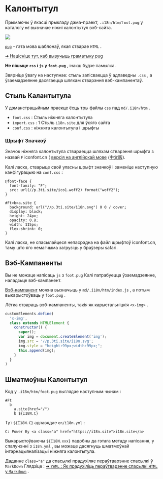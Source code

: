 # Калонтытул

Прымаючы ў якасці прыкладу дэма-праект, `.i18n/htm/foot.pug` у каталогу `md` вызначае ніжні калонтытул вэб-сайта.

![](https://p.3ti.site/1721286077.avif)

[`pug`](https://pugjs.org) - гэта мова шаблонаў, якая стварае `HTML` .

[➔ Націсніце тут, каб вывучыць граматыку pug](https://pugjs.org)

**Не пішыце `css` і `js` у `foot.pug`** , інакш будзе памылка.

Звярніце ўвагу на наступнае: стыль запісваецца ў адпаведны `.css` , а ўзаемадзеянне дасягаецца шляхам стварэння вэб-кампанентаў.

## Стыль Калантытула

У дэманстрацыйным праекце ёсць тры файлы `css` пад `md/.i18n/htm` .

* `foot.css` : Стыль ніжняга калонтытула
* `import.css` : 1 Стыль `i18n.site` для ўсяго сайта
* `conf.css` : ніжняга калонтытула і шрыфты

### Шрыфт Значкоў

Значок ніжняга калонтытула ствараецца шляхам стварэння шрыфта з назвай `F` iconfont.cn ( [версія на англійскай мове](https://www.iconfont.cn/?lang=en-us) /[中文版](https://www.iconfont.cn/?lang=zh)).

Калі ласка, стварыце свой уласны шрыфт значкоў і заменіце наступную канфігурацыю на `conf.css` :

```
@font-face {
  font-family: "F";
  src: url(//p.3ti.site/ico1.woff2) format("woff2");
}

#Ft>b>a.site {
  background: url("//p.3ti.site/i18n.svg") 0 0 / cover;
  display: block;
  height: 24px;
  opacity: 0.8;
  width: 115px;
  flex-shrink: 0;
}
```

Калі ласка, не спасылайцеся непасрэдна на файл шрыфтоў iconfont.cn, таму што яго немагчыма загрузіць у браўзеры safari.

## Вэб-Кампаненты

Вы не можаце напісаць `js` з `foot.pug` Калі патрабуецца ўзаемадзеянне, наладзьце вэб-кампанент.

[Вэб-кампанент](https://www.freecodecamp.org/news/build-your-first-web-component/) можна вызначыць у `md/.i18n/htm/index.js` , а потым выкарыстоўваць у `foot.pug` .

Лёгка ствараць вэб-кампаненты, такія як карыстальніцкія `<x-img>` .

```js
customElements.define(
  'x-img',
  class extends HTMLElement {
    constructor() {
      super();
      var img = document.createElement('img');
      img.src = '//p.3ti.site/i18n.svg';
      img.style = "height:99px;width:99px;";
      this.append(img);
    }
  }
)
```

## Шматмоўны Калонтытул

Код у `.i18n/htm/foot.pug` выглядае наступным чынам :

```
#Ft
  b
    a.site(href="/")
    b ${I18N.C}
```

Тут `${I18N.C}` адпавядае `en/i18n.yml` :

```
C: Power By <a class="a" href="https://i18n.site">i18n.site</a>
```

Выкарыстоўваючы `${I18N.xxx}` падобны да гэтага метаду напісання, у спалучэнні з `i18n.yml` , вы можаце дасягнуць шматмоўнай інтэрнацыяналізацыі ніжняга калонтытула.

Даданне `class="a"` да спасылкі прадухіляе пераўтварэнне спасылкі ў `MarkDown` Глядзіце :
 [➔ `YAML` : Як прадухіліць пераўтварэнне спасылкі `HTML` у `Markdown`](/i18/qa#H2) .